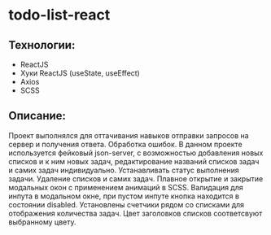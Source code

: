 # todo-list-react

## Технологии:

- ReactJS
- Хуки ReactJS (useState, useEffect)
- Axios
- SCSS

## Описание:

Проект выполнялся для оттачивания навыков отправки запросов на сервер и получения ответа. Обработка ошибок.
В данном проекте используется фейковый json-server, с
возможностью добавления новых списков и к ним новых задач, редактирование названий списков задач и самих задач индивидуально. Устанавливать статус выполнения задачи. Удаление списков и самих задач. Плавное открытие и закрытие модальных окон с применением анимаций в SCSS. Валидация для инпута в модальном окне, при пустом инпуте кнопка находится в состоянии disabled. Установлены счетчики рядом со списками для отображения количества задач. Цвет заголовков списков соответсвуют выбранному цвету.
